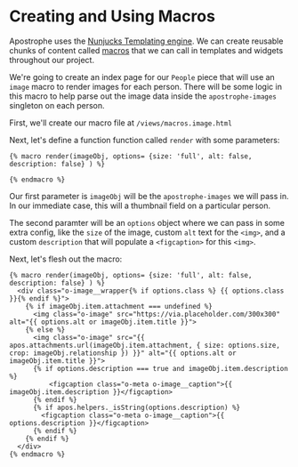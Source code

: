# Creating and Using Macros

Apostrophe uses the [Nunjucks Templating engine](https://mozilla.github.io/nunjucks/). We can create reusable chunks of content called [macros](https://mozilla.github.io/nunjucks/templating.html#macro) that we can call in templates and widgets throughout our project.

We're going to create an index page for our `People` piece that will use an `image` macro to render images for each person. There will be some logic in this macro to help parse out the image data inside the `apostrophe-images` singleton on each person.

First, we'll create our macro file at `/views/macros.image.html`

Next, let's define a function function called `render` with some parameters:

```markup
{% macro render(imageObj, options= {size: 'full', alt: false, description: false} ) %}

{% endmacro %}
```

Our first parameter is `imageObj` will be the `apostrophe-images` we will pass in. In our immediate case, this will a thumbnail field on a particular person.

The second paramter will be an `options` object where we can pass in some extra config, like the `size` of the image, custom `alt` text for the `<img>`, and a custom `description` that will populate a `<figcaption>` for this `<img>`.

Next, let's flesh out the macro:



```markup
{% macro render(imageObj, options= {size: 'full', alt: false, description: false} ) %}
  <div class="o-image__wrapper{% if options.class %} {{ options.class }}{% endif %}">
    {% if imageObj.item.attachment === undefined %}
      <img class="o-image" src="https://via.placeholder.com/300x300" alt="{{ options.alt or imageObj.item.title }}">
    {% else %}
      <img class="o-image" src="{{ apos.attachments.url(imageObj.item.attachment, { size: options.size, crop: imageObj.relationship }) }}" alt="{{ options.alt or imageObj.item.title }}">
      {% if options.description === true and imageObj.item.description %}
          <figcaption class="o-meta o-image__caption">{{ imageObj.item.description }}</figcaption>
      {% endif %}
      {% if apos.helpers._isString(options.description) %}
        <figcaption class="o-meta o-image__caption">{{ options.description }}</figcaption>
      {% endif %}
    {% endif %}
  </div>
{% endmacro %}

```
